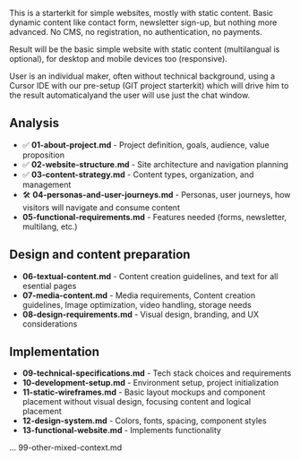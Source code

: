 This is a starterkit for simple websites, mostly with static content.
Basic dynamic content like contact form, newsletter sign-up, but nothing more advanced.
No CMS, no registration, no authentication, no payments.

Result will be the basic simple website with static content (multilangual is optional),
for desktop and mobile devices too (responsive).

User is an individual maker, often without technical background, using a Cursor IDE
with our pre-setup (GIT project starterkit) which will drive him to the result automaticalyand the user will use just the chat window.

## Analysis

- ✅ **01-about-project.md** - Project definition, goals, audience, value proposition
- ✅ **02-website-structure.md** - Site architecture and navigation planning
- ✅ **03-content-strategy.md** - Content types, organization, and management
- 🛠️ **04-personas-and-user-journeys.md** - Personas, user journeys, how visitors will navigate and consume content
- **05-functional-requirements.md** - Features needed (forms, newsletter, multilang, etc.)

## Design and content preparation

- **06-textual-content.md** - Content creation guidelines, and text for all esential pages
- **07-media-content.md** - Media requirements, Content creation guidelines, Image optimization, video handling, storage needs
- **08-design-requirements.md** - Visual design, branding, and UX considerations

## Implementation

- **09-technical-specifications.md** - Tech stack choices and requirements
- **10-development-setup.md** - Environment setup, project initialization
- **11-static-wireframes.md** - Basic layout mockups and component placement without visual design, focusing content and logical placement
- **12-design-system.md** - Colors, fonts, spacing, component styles
- **13-functional-website.md** - Implements functionality

...
99-other-mixed-context.md
